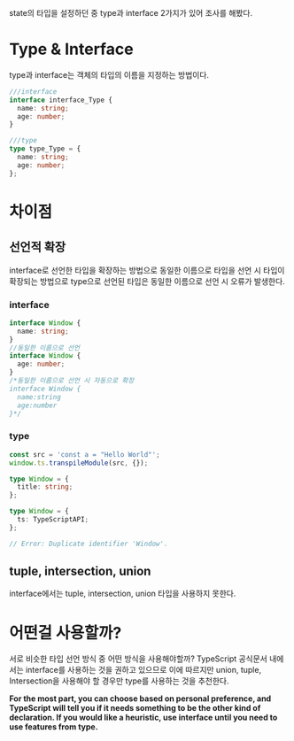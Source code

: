 state의 타입을 설정하던 중 type과 interface 2가지가 있어 조사를 해봤다.

# Type & Interface

type과 interface는 객체의 타입의 이름을 지정하는 방법이다.

```typescript
///interface
interface interface_Type {
  name: string;
  age: number;
}

///type
type type_Type = {
  name: string;
  age: number;
};
```

# 차이점

## 선언적 확장

interface로 선언한 타입을 확장하는 방법으로 동일한 이름으로 타입을 선언 시 타입이 확장되는 방법으로 type으로 선언된 타입은 동일한 이름으로 선언 시 오류가 발생한다.

### interface

```typescript
interface Window {
  name: string;
}
//동일한 이름으로 선언
interface Window {
  age: number;
}
/*동일한 이름으로 선언 시 자동으로 확장
interface Window {
  name:string
  age:number
}*/
```

### type

```typescript
const src = 'const a = "Hello World"';
window.ts.transpileModule(src, {});

type Window = {
  title: string;
};

type Window = {
  ts: TypeScriptAPI;
};

// Error: Duplicate identifier 'Window'.
```

## tuple, intersection, union

interface에서는 tuple, intersection, union 타입을 사용하지 못한다.

# 어떤걸 사용할까?

서로 비슷한 타입 선언 방식 중 어떤 방식을 사용해야할까? TypeScript 공식문서 내에서는 interface를 사용하는 것을 권하고 있으므로 이에 따르지만 union, tuple, Intersection을 사용해야 할 경우만 type를 사용하는 것을 추천한다.

<strong>For the most part, you can choose based on personal preference, and TypeScript will tell you if it needs something to be the other kind of declaration. If you would like a heuristic, use interface until you need to use features from type.</strong>
